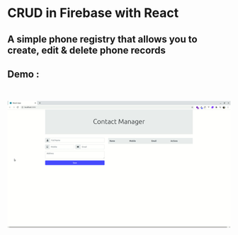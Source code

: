 # CRUD in Firebase with React

## A simple phone registry that allows you to create, edit & delete phone records

## Demo :

<br />

![](./assets/crud_react.gif)